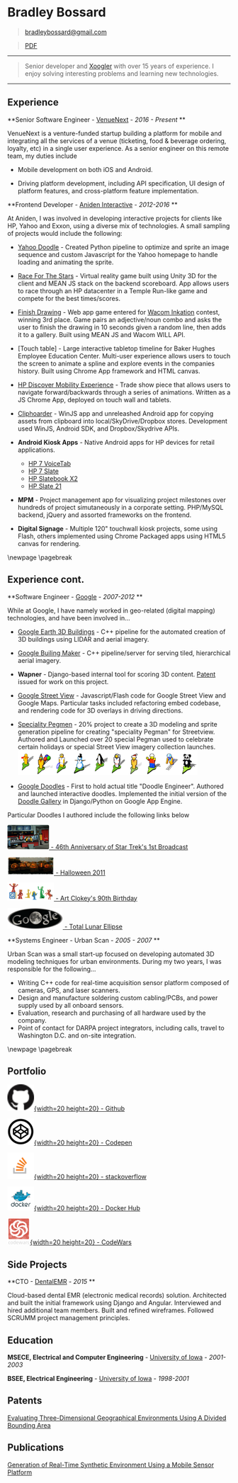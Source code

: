 Bradley Bossard
============

> <bradleybossard@gmail.com>

> <span>[PDF](http://bradleybossard.github.io/resume/resume-of-bradley-bossard.pdf)</span>

----

>  Senior developer and [Xoogler](http://google.about.com/od/wx/g/xooglers.htm) with over 15 years of experience.  I enjoy solving interesting problems and learning new technologies.

----

Experience
----------

**Senior Software Engineer - [VenueNext] - *2016 - Present* **

VenueNext is a venture-funded startup building a platform for
mobile and integrating all the services of a venue (ticketing,
food & beverage ordering, loyalty, etc) in a single user experience.  As a
senior engineer on this remote team, my duties include

* Mobile development on both iOS and Android.

* Driving platform development, including API specification, UI design
  of platform features, and cross-platform feature implementation.

**Frontend Developer - [Aniden Interactive] - *2012-2016* **

At Aniden, I was involved in developing interactive projects for clients like HP, Yahoo and Exxon, using a diverse mix of technologies. A small sampling of projects would include the following:

* [Yahoo Doodle] - Created Python pipeline to optimize and sprite an image sequence and custom Javascript for the Yahoo homepage to handle loading and animating the sprite.

* [Race For The Stars] - Virtual reality game built using Unity 3D for the client and MEAN JS stack on the backend scoreboard.  App allows users to race through an HP datacenter in a Temple Run-like game and compete for the best times/scores.

* [Finish Drawing] - Web app game entered for [Wacom Inkation] contest, winning 3rd place.  Game pairs an adjective/noun combo and asks the user to finish the drawing in 10 seconds given a random line, then adds it to a gallery.  Built using MEAN JS and Wacom WILL API.

* [Touch table] - Large interactive tabletop timeline for Baker Hughes Employee Education Center.  Multi-user experience allows users to touch the screen to animate a spline and explore events in the companies history.  Built using Chrome App framework and HTML canvas.

* [HP Discover Mobility Experience] - Trade show piece that allows users to navigate forward/backwards through a series of animations.  Written as a JS Chrome App, deployed on touch wall and tablets.

* [Cliphoarder] - WinJS app and unreleashed Android app for copying assets from clipboard into local/SkyDrive/Dropbox stores.  Development used WinJS, Android SDK, and Dropbox/Skydrive APIs.

* **Android Kiosk Apps** - Native Android apps for HP devices for retail applications.
    * [HP 7 VoiceTab]
    * [HP 7 Slate]
    * [HP Slatebook X2]
    * [HP Slate 21]

* **MPM** - Project management app for visualizing project milestones over hundreds of project simutaneously in a corporate setting.  PHP/MySQL backend, jQuery and assorted frameworks on the frontend.

* **Digital Signage** - Multiple 120" touchwall kiosk projects, some using Flash, others implemented using Chrome Packaged apps using HTML5 canvas for rendering.

\newpage
\pagebreak


Experience cont.
----------

**Software Engineer - [Google] - *2007-2012* **

While at Google, I have namely worked in geo-related (digital mapping) technologies, and have been involved in...

- [Google Earth 3D Buildings] - C++ pipeline for the automated creation of 3D buildings using LIDAR and aerial imagery. 

- [Google Builing Maker] - C++ pipeline/server for serving tiled, hierarchical aerial imagery.

- **Wapner** - Django-based internal tool for scoring 3D content.  [Patent] issued for work on this project.

- [Google Street View] - Javascript/Flash code for Google Street View and Google Maps.  Particular tasks included refactoring embed codebase, and rendering code for 3D overlays in driving directions.

- [Speciality Pegmen] - 20% project to create a 3D modeling and sprite generation pipeline for creating "speciality Pegman" for Streetview. Authored and Launched over 20 special Pegman used to celebrate certain holidays or special Street View imagery collection launches.![](./images/pegman.png)

- [Google Doodles] - First to hold actual title "Doodle Engineer".  Authored and launched interactive doodles.  Implemented the initial version of the [Doodle Gallery] in Django/Python on Google App Engine.

Particular Doodles I authored include the following links below

[![](./images/startrek.png) - 46th Anniversary of Star Trek's 1st Broadcast](http://www.google.com/doodles/46th-anniversary-of-star-treks-1st-broadcast)

[![](./images/halloween.png) - Halloween 2011](http://www.google.com/doodles/halloween-2011)

[![](./images/gumby.png) - Art Clokey's 90th Birthday](http://www.google.com/doodles/art-clokeys-90th-birthday)

[![](./images/lunar.png) - Total Lunar Ellipse](http://www.google.com/doodles/total-lunar-eclipse-live-imagery-provided-by-slooh)

**Systems Engineer - Urban Scan - *2005 - 2007* **

Urban Scan was a small start-up focused on developing automated 3D modeling techniques for urban environments. During my two years, I was responsible for the following...

* Writing C++ code for real-time acquisition sensor platform composed of cameras, GPS, and laser scanners.
* Design and manufacture soldering custom cabling/PCBs, and power supply used by all onboard sensors.
* Evaluation, research and purchasing of all hardware used by the company.
* Point of contact for DARPA project integrators, including calls, travel to Washington D.C. and on-site integration.

\newpage
\pagebreak

Portfolio
---------

[![](./images/github.png){width=20 height=20} - Github](https://github.com/bradleybossard)

[![](./images/codepen.png){width=20 height=20} - Codepen](https://codepen.io/bradleybossard)

[![](./images/stackoverflow.png){width=20 height=20} - stackoverflow](http://stackoverflow.com/users/1754642/bradley-bossard)

[![](./images/docker.png){width=20 height=20} - Docker Hub](https://hub.docker.com/u/bradleybossard)

[![](./images/codewars.png){width=20 height=20} - CodeWars](https://www.codewars.com/users/bradleybossard)

<!--
![](./images/hackerrank.png)[HackerRank](https://www.hackerrank.com/bradleybossard)
-->


Side Projects
-------------

**CTO - [DentalEMR] - *2015* **

Cloud-based dental EMR (electronic medical records) solution.  Architected and built the initial framework using Django and Angular.  Interviewed and hired additional team members.  Built and refined wireframes.  Followed SCRUMM project management principles.


Education
---------

**MSECE, Electrical and Computer Engineering** - [University of Iowa] - *2001-2003* 

**BSEE, Electrical Engineering** - [University of Iowa] - *1998-2001* 

Patents
------------------------

[Evaluating Three-Dimensional Geographical Environments Using A Divided Bounding Area] 

Publications
------------

[Generation of Real-Time Synthetic Environment Using a Mobile Sensor Platform]

<!--
Skills
--------------------

Languages And Frameworks
:   * Javascript (Node, jQuery, Angular, React, Redux
    * Python (Django)
    * C, C++
    * Java (Android)


Databases
:    * Mongo
      * PostgreSQL
      * MySQL
-->

[Xoogler]:http://google.about.com/od/wx/g/xooglers.htm
[VenueNext]:http://www.venuenext.com/
[Aniden Interactive]:http://www.aniden.com/
[Yahoo Doodle]:http://aniden.com/project/yahoo_logo
[Race For The Stars]:http://aniden.com/project/race_for_the_stars
[Finish Drawing]:http://finishdrawing.com
[Wacom Inkation]:http://devpost.com/software/finishdrawing-com
[HP Discover Mobility Experience]:http://aniden.com/project/mobility_touch_experience
[Cliphoarder]:http://cliphoarder.com/
[HP 7 VoiceTab]:https://play.google.com/store/apps/details?id=com.aniden.hp7voicetab.app
[HP 7 Slate]:https://play.google.com/store/apps/details?id=com.aniden.android.pine
[HP Slatebook X2]:https://play.google.com/store/apps/details?id=com.aniden.android.hp.screensaver.slatebook
[HP Slate 21]:https://play.google.com/store/apps/details?id=com.aniden.android.hp.screensaver.aio
[Google]:http://www.google.com
[Google Earth 3D Buildings]:http://www.google.com/earth/explore/showcase/3dbuildings.html
[Google Builing Maker]:http://www.google.com/earth/learn/3dbuildings.html
[Patent]:http://www.google.com/patents/US20150143301 
[Google Street View]:https://www.google.com/maps/streetview/
[Speciality Pegmen]:https://www.google.co.in/intl/en/help/maps/streetview/learn/pegman.html
[Google Doodles]:https://www.google.com/doodles
[Doodle Gallery]:https://www.google.com/doodles
[DentalEMR]:https://dentalemr.com
[University of Iowa]:http://www.uiowa.edu/

[Evaluating Three-Dimensional Geographical Environments Using A Divided Bounding Area]:http://www.google.com/patents/US20150143301
[Generation of Real-Time Synthetic Environment Using a Mobile Sensor Platform]:https://www.nads-sc.uiowa.edu/dscna/2001/Papers/Papelis%20_%20Generation%20of%20Real-Time%20Synthetic%20Environment....pdf

<!--
[](./images/pegman.png)

[![](./images/startrek.png) - 46th Anniversary of Star Trek's 1st Broadcast](http://www.google.com/doodles/46th-anniversary-of-star-treks-1st-broadcast)

[![](./images/halloween.png) - Halloween 2011](http://www.google.com/doodles/halloween-2011)

[![](./images/gumby.png) - Art Clokey's 90th Birthday](http://www.google.com/doodles/art-clokeys-90th-birthday)

[![](./images/lunar.png) - Total Lunar Ellipse](http://www.google.com/doodles/total-lunar-eclipse-live-imagery-provided-by-slooh)

-->

<script>
  (function(i,s,o,g,r,a,m){i['GoogleAnalyticsObject']=r;i[r]=i[r]||function(){
  (i[r].q=i[r].q||[]).push(arguments)},i[r].l=1*new Date();a=s.createElement(o),
  m=s.getElementsByTagName(o)[0];a.async=1;a.src=g;m.parentNode.insertBefore(a,m)
  })(window,document,'script','https://www.google-analytics.com/analytics.js','ga');

  ga('create', 'UA-52576926-1', 'auto');
  ga('send', 'pageview');

</script>
